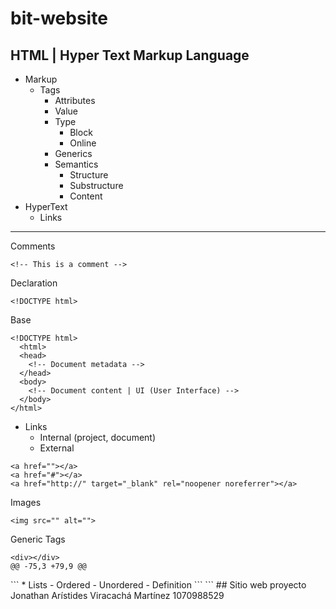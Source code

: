
# bit-website

 ## HTML | Hyper Text Markup Language
 * Markup
   * Tags
     - Attributes
     - Value
     * Type
       - Block
       - Online
     - Generics
     * Semantics
       - Structure
       - Substructure
       - Content
 * HyperText
   - Links
 ---
 Comments
 ```
 <!-- This is a comment -->
 ```
 Declaration
 ```
 <!DOCTYPE html>
 ```
 Base
 ```
 <!DOCTYPE html>
   <html>
   <head>
     <!-- Document metadata -->
   </head>
   <body>
     <!-- Document content | UI (User Interface) -->
   </body>
 </html>
 ```
 * Links
   - Internal (project, document)
   - External
 ```
 <a href=""></a>
 <a href="#"></a>
 <a href="http://" target="_blank" rel="noopener noreferrer"></a>
 ```
 Images
 ```
 <img src="" alt="">
 ```
 Generic Tags
 ```
 <div></div>
 @@ -75,3 +79,9 @@
 ```
 <p></p>
 ```
 * Lists
   - Ordered
   - Unordered
   - Definition
 ```
 ```
 ## Sitio web proyecto Jonathan Arístides Viracachá Martínez 1070988529

